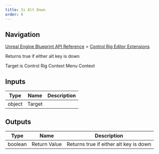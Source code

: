 ```yaml
---
title: Is Alt Down
order: 6
---
```

## Navigation

[Unreal Engine Blueprint API Reference](https://dev.epicgames.com/documentation/en-us/unreal-engine/BlueprintAPI) > [Control Rig Editor Extensions](https://dev.epicgames.com/documentation/en-us/unreal-engine/BlueprintAPI/ControlRigEditorExtensions)

Returns true if either alt key is down

Target is Control Rig Context Menu Context

## Inputs

| Type | Name | Description |
| --- | --- | --- |
| object | Target |  |

## Outputs

| Type | Name | Description |
| --- | --- | --- |
| boolean | Return Value | Returns true if either alt key is down |
